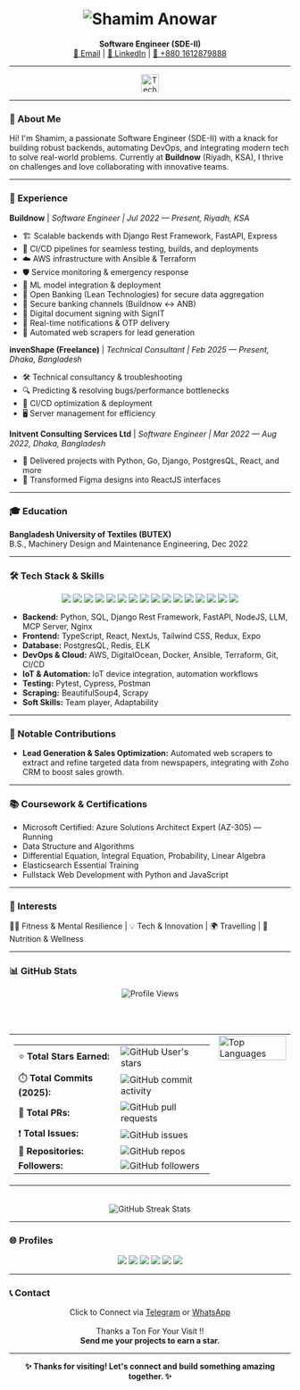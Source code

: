 <!-- filepath: d:/Shipu/README.md -->

<h1 align="center">
  <img src="https://readme-typing-svg.demolab.com?font=Fira+Code&weight=700&size=28&pause=1000&color=36BCF7&center=true&vCenter=true&width=435&lines=Shamim+Anowar" alt="Shamim Anowar" />
</h1>

<p align="center">
  <b>Software Engineer (SDE-II)</b> <br/>
  <a href="mailto:shm.anowar@gmail.com">📧 Email</a> |
  <a href="https://www.linkedin.com/in/shamimanowar/">💼 LinkedIn</a> |
  <a href="tel:+8801612879888">📱 +880 1612879888</a>
</p>

---

<p align="center">
  <img src="https://skillicons.dev/icons?i=python,typescript,react,aws,docker,postgres,go,fastapi,redux,tailwind,git,ansible,terraform,azure" alt="Tech Stack" height="32"/>
</p>

---

### 👋 About Me

Hi! I'm Shamim, a passionate Software Engineer (SDE-II) with a knack for building robust backends, automating DevOps, and integrating modern tech to solve real-world problems. Currently at <b>Buildnow</b> (Riyadh, KSA), I thrive on challenges and love collaborating with innovative teams.

---

### 💼 Experience

**Buildnow** | <em>Software Engineer | Jul 2022 — Present, Riyadh, KSA</em>
- 🏗️ Scalable backends with Django Rest Framework, FastAPI, Express
- 🔄 CI/CD pipelines for seamless testing, builds, and deployments
- ☁️ AWS infrastructure with Ansible & Terraform
- 🛡️ Service monitoring & emergency response
- 🤖 ML model integration & deployment
- 🏦 Open Banking (Lean Technologies) for secure data aggregation
- 🔗 Secure banking channels (Buildnow ↔ ANB)
- 📝 Digital document signing with SignIT
- 📲 Real-time notifications & OTP delivery
- 📰 Automated web scrapers for lead generation

**invenShape (Freelance)** | <em>Technical Consultant | Feb 2025 — Present, Dhaka, Bangladesh</em>
- 🛠️ Technical consultancy & troubleshooting
- 🔍 Predicting & resolving bugs/performance bottlenecks
- 🚀 CI/CD optimization & deployment
- 🖥️ Server management for efficiency

**Initvent Consulting Services Ltd** | <em>Software Engineer | Mar 2022 — Aug 2022, Dhaka, Bangladesh</em>
- 🎯 Delivered projects with Python, Go, Django, PostgresQL, React, and more
- 🎨 Transformed Figma designs into ReactJS interfaces

---

### 🎓 Education

**Bangladesh University of Textiles (BUTEX)**  
B.S., Machinery Design and Maintenance Engineering, Dec 2022

---

### 🛠️ Tech Stack & Skills

<div align="center">
  <img src="https://img.shields.io/badge/Python-3776AB?style=for-the-badge&logo=python&logoColor=white"/>
  <img src="https://img.shields.io/badge/TypeScript-3178C6?style=for-the-badge&logo=typescript&logoColor=white"/>
  <img src="https://img.shields.io/badge/React-20232A?style=for-the-badge&logo=react&logoColor=61DAFB"/>
  <img src="https://img.shields.io/badge/Next.js-000000?style=for-the-badge&logo=nextdotjs&logoColor=white"/>
  <img src="https://img.shields.io/badge/Expo-000020?style=for-the-badge&logo=expo&logoColor=white"/>
  <img src="https://img.shields.io/badge/AWS-232F3E?style=for-the-badge&logo=amazon-aws&logoColor=white"/>
  <img src="https://img.shields.io/badge/Docker-2496ED?style=for-the-badge&logo=docker&logoColor=white"/>
  <img src="https://img.shields.io/badge/PostgreSQL-4169E1?style=for-the-badge&logo=postgresql&logoColor=white"/>
  <img src="https://img.shields.io/badge/Go-00ADD8?style=for-the-badge&logo=go&logoColor=white"/>
  <img src="https://img.shields.io/badge/FastAPI-009688?style=for-the-badge&logo=fastapi&logoColor=white"/>
  <img src="https://img.shields.io/badge/Redux-764ABC?style=for-the-badge&logo=redux&logoColor=white"/>
  <img src="https://img.shields.io/badge/TailwindCSS-06B6D4?style=for-the-badge&logo=tailwindcss&logoColor=white"/>
  <img src="https://img.shields.io/badge/Git-F05032?style=for-the-badge&logo=git&logoColor=white"/>
  <img src="https://img.shields.io/badge/Ansible-EE0000?style=for-the-badge&logo=ansible&logoColor=white"/>
  <img src="https://img.shields.io/badge/Terraform-623CE4?style=for-the-badge&logo=terraform&logoColor=white"/>
  <img src="https://img.shields.io/badge/Azure-0078D4?style=for-the-badge&logo=microsoft-azure&logoColor=white"/>
</div>

- **Backend:** Python, SQL, Django Rest Framework, FastAPI, NodeJS, LLM, MCP Server, Nginx
- **Frontend:** TypeScript, React, NextJs, Tailwind CSS, Redux, Expo
- **Database:** PostgresQL, Redis, ELK
- **DevOps & Cloud:** AWS, DigitalOcean, Docker, Ansible, Terraform, Git, CI/CD
- **IoT & Automation:** IoT device integration, automation workflows
- **Testing:** Pytest, Cypress, Postman
- **Scraping:** BeautifulSoup4, Scrapy
- **Soft Skills:** Team player, Adaptability

---

### 🚀 Notable Contributions

- <b>Lead Generation & Sales Optimization:</b> Automated web scrapers to extract and refine targeted data from newspapers, integrating with Zoho CRM to boost sales growth.

---

### 📚 Coursework & Certifications

- Microsoft Certified: Azure Solutions Architect Expert (AZ-305) — Running
- Data Structure and Algorithms
- Differential Equation, Integral Equation, Probability, Linear Algebra
- Elasticsearch Essential Training
- Fullstack Web Development with Python and JavaScript

---

### 🌱 Interests

🏋️‍♂️ Fitness & Mental Resilience | 💡 Tech & Innovation | 🌍 Travelling | 🥗 Nutrition & Wellness

---

### 📊 GitHub Stats

<div align="center">

<!-- Dynamic GitHub Stats using multiple sources -->
<img src="https://komarev.com/ghpvc/?username=Shamimanowar&color=bb2acf&style=for-the-badge&label=Profile+Views" alt="Profile Views" />

<br/><br/>

<table>
<tr>
<td valign="top">

<!-- Auto-updating GitHub Stats -->

|  |  |
|---|---|
| ⭐ **Total Stars Earned:** | ![GitHub User's stars](https://img.shields.io/github/stars/Shamimanowar?affiliations=OWNER%2CCOLLABORATOR&style=social&label=Total%20Stars) |
| ⏱️ **Total Commits (2025):** | ![GitHub commit activity](https://img.shields.io/badge/Total%20Commits-1182%2B-brightgreen?style=social&logo=github) |
| 🔀 **Total PRs:** | ![GitHub pull requests](https://img.shields.io/github/issues-pr/Shamimanowar/Shamimanowar?style=social&label=PRs) |
| ❗ **Total Issues:** | ![GitHub issues](https://img.shields.io/github/issues/Shamimanowar/Shamimanowar?style=social&label=Issues) |
| 🚌 **Repositories:** | ![GitHub repos](https://img.shields.io/badge/dynamic/json?url=https%3A%2F%2Fapi.github.com%2Fusers%2FShamimanowar&query=%24.public_repos&style=social&logo=github&label=Public%20Repos&color=blue) |
| **Followers:** | ![GitHub followers](https://img.shields.io/github/followers/Shamimanowar?style=social&label=Followers) |

</td>
<td valign="top">

<!-- Real-time Language Stats -->
<img src="https://github-readme-stats.vercel.app/api/top-langs/?username=Shamimanowar&layout=compact&theme=dark&bg_color=191919&title_color=ffffff&text_color=daf7dc&border_color=bb2acf&hide_border=false&count_private=true&include_all_commits=true" alt="Top Languages" width="100%" />

</td>
</tr>
</table>

<!-- GitHub Streak Stats for accurate commit tracking -->
<br/>
<img src="https://streak-stats.demolab.com/?user=Shamimanowar&theme=dark" alt="GitHub Streak Stats" />

<br/>

</div>

---

### 🌐 Profiles

<p align="center">
  <a href="https://leetcode.com/u/Shamim007/" target="_blank"><img src="https://img.shields.io/badge/Leetcode-FFA116?style=for-the-badge&logo=leetcode&logoColor=black"/></a>
  <a href="https://www.interviewbit.com/profile/shamim-anowar/" target="_blank"><img src="https://img.shields.io/badge/InterviewBit-1F8ACB?style=for-the-badge&logo=interviewbit&logoColor=white"/></a>
  <a href="https://gitlab.com/shamim_anowar" target="_blank"><img src="https://img.shields.io/badge/Gitlab-FC6D26?style=for-the-badge&logo=gitlab&logoColor=white"/></a>
  <a href="https://github.com/Shamimanowar" target="_blank"><img src="https://img.shields.io/badge/Github-181717?style=for-the-badge&logo=github&logoColor=white"/></a>
  <a href="https://codingbat.com/done?user=shamimanowar.shanto@yahoo.com&tag=6150274248" target="_blank"><img src="https://img.shields.io/badge/Codingbat-4B8BBE?style=for-the-badge&logo=python&logoColor=white"/></a>
  <a href="https://medium.com/@shm.anowar" target="_blank"><img src="https://img.shields.io/badge/Medium-12100E?style=for-the-badge&logo=medium&logoColor=white"/></a>
</p>

---

### 📞 Contact

<p align="center">
  Click to Connect via <a href="https://t.me/+8801612879888">Telegram</a> or <a href="https://wa.me/8801612879888">WhatsApp</a>
  <br><br>
  Thanks a Ton For Your Visit !!<br>
  <b>Send me your projects to earn a star.</b>
</p>

---

<p align="center"><b>✨ Thanks for visiting! Let's connect and build something amazing together. ✨</b></p>
